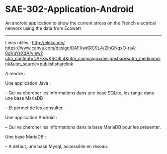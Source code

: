 # SAE-302-Application-Android

An android application to show the current stress on the French electrical network using the data from Ecowatt

--------------------------------------------------------------------------------------------------------------
Liens utiles :
http://eleko.me/
https://www.canva.com/design/DAFXwKRC9L4/ZIhGNqxO-rsA-8gVuYsXdA/view?utm_content=DAFXwKRC9L4&utm_campaign=designshare&utm_medium=link&utm_source=publishsharelink


A rendre :

Une application Java :

– Qui va chercher les informations dans une base SQLite, les range dans une base MariaDB

– Et permet de les consulter.

Une application Android :

– Qui va chercher les informations dans la base MariaDB pour les présenter.

Une base MariaDB :

– A défaut, une base Mysql, accessible en réseau.




